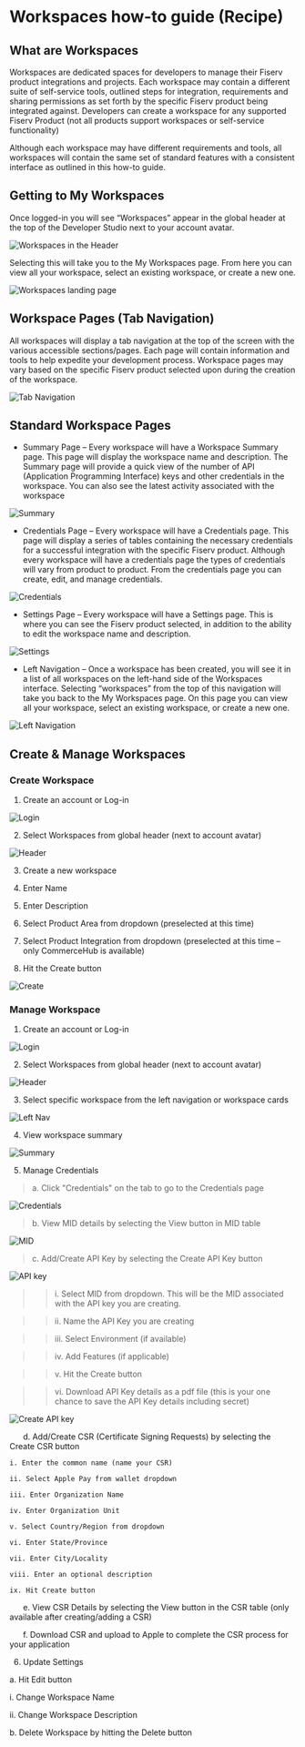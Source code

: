 # Workspaces how-to guide (Recipe)

## What are Workspaces

Workspaces are dedicated spaces for developers to manage their Fiserv product integrations and projects. Each workspace may contain a different suite of self-service tools, outlined steps for integration, requirements and sharing permissions as set forth by the specific Fiserv product being integrated against. Developers can create a workspace for any supported Fiserv Product (not all products support workspaces or self-service functionality)

Although each workspace may have different requirements and tools, all workspaces will contain the same set of standard features with a consistent interface as outlined in this how-to guide.

## Getting to My Workspaces

Once logged-in you will see “Workspaces” appear in the global header at the top of the Developer Studio next to your account avatar.

![Workspaces in the Header](../../assets/images/workspace_how_to_1.png "Workspaces in the Header")

Selecting this will take you to the My Workspaces page. From here you can view all your workspace, select an existing workspace, or create a new one.

![Workspaces landing page](../../assets/images/workspace_how_to_2.png "Workspaces landing page")

## Workspace Pages (Tab Navigation)

All workspaces will display a tab navigation at the top of the screen with the various accessible sections/pages. Each page will contain information and tools to help expedite your development process. Workspace pages may vary based on the specific Fiserv product selected upon during the creation of the workspace.

![Tab Navigation](../../assets/images/workspace_how_to_3.png "Tab Navigation")

## Standard Workspace Pages

* Summary Page – Every workspace will have a Workspace Summary page. This page will display the workspace name and description. The Summary page will provide a quick view of the number of API (Application Programming Interface) keys and other credentials in the workspace. You can also see the latest activity associated with the workspace

![Summary](../../assets/images/workspace_how_to_4.png "Summary")

* Credentials Page – Every workspace will have a Credentials page. This page will display a series of tables containing the necessary credentials for a successful integration with the specific Fiserv product. Although every workspace will have a credentials page the types of credentials will vary from product to product. From the credentials page you can create, edit, and manage credentials.

![Credentials](../../assets/images/workspace_how_to_5.png "Credentials")

* Settings Page – Every workspace will have a Settings page. This is where you can see the Fiserv product selected, in addition to the ability to edit the workspace name and description.

![Settings](../../assets/images/workspace_how_to_6.png "Settings")

* Left Navigation – Once a workspace has been created, you will see it in a list of all workspaces on the left-hand side of the Workspaces interface. Selecting “workspaces” from the top of this navigation will take you back to the My Workspaces page. On this page you can view all your workspace, select an existing workspace, or create a new one.

![Left Navigation](../../assets/images/workspace_how_to_7.png "Left Navigation")

## Create & Manage Workspaces

### Create Workspace

1. Create an account or Log-in

![Login](../../assets/images/workspace_how_to_create_1.png "Login")

2. Select Workspaces from global header (next to account avatar)

![Header](../../assets/images/workspace_how_to_create_2.png "Header")

3. Create a new workspace

  1. Enter Name

  2. Enter Description

  3. Select Product Area from dropdown (preselected at this time)

  4. Select Product Integration from dropdown (preselected at this time – only CommerceHub is available)

  5. Hit the Create button

![Create](../../assets/images/workspace_how_to_create_3.png "Create")

### Manage Workspace

1) Create an account or Log-in

![Login](../../assets/images/workspace_how_to_manage_1.png "Login")

2) Select Workspaces from global header (next to account avatar)

![Header](../../assets/images/workspace_how_to_manage_2.png "Header")

3) Select specific workspace from the left navigation or workspace cards

![Left Nav](../../assets/images/workspace_how_to_manage_3.png "Left Nav")

4) View workspace summary

![Summary](../../assets/images/workspace_how_to_manage_4.png "Summary")

5) Manage Credentials

> a. Click "Credentials" on the tab to go to the Credentials page

![Credentials](../../assets/images/workspace_how_to_manage_5.png "Credentials")

> b. View MID details by selecting the View button in MID table

![MID](../../assets/images/workspace_how_to_manage_6.png "MID")

> c. Add/Create API Key by selecting the Create API Key button

![API key](../../assets/images/workspace_how_to_manage_7.png "API key")

   >> i. Select MID from dropdown. This will be the MID associated with the API key you are creating.

   >> ii. Name the API Key you are creating

   >> iii. Select Environment (if available)

   >> iv. Add Features (if applicable)

   >> v. Hit the Create button
    
   >> vi. Download API Key details as a pdf file (this is your one chance to save the API Key details including secret)

![Create API key](../../assets/images/workspace_how_to_manage_8.png "Create API key")

&nbsp;&nbsp;&nbsp;&nbsp;&nbsp;&nbsp;d. Add/Create CSR (Certificate Signing Requests) by selecting the Create CSR button

    i. Enter the common name (name your CSR)
    
    ii. Select Apple Pay from wallet dropdown

    iii. Enter Organization Name

    iv. Enter Organization Unit

    v. Select Country/Region from dropdown

    vi. Enter State/Province

    vii. Enter City/Locality

    viii. Enter an optional description

    ix. Hit Create button

  &nbsp;&nbsp;&nbsp;&nbsp;&nbsp;&nbsp;e. View CSR Details by selecting the View button in the CSR table (only available after creating/adding a CSR)

  &nbsp;&nbsp;&nbsp;&nbsp;&nbsp;&nbsp;f. Download CSR and upload to Apple to complete the CSR process for your application

6) Update Settings

a. Hit Edit button

i. Change Workspace Name

ii. Change Workspace Description

b. Delete Workspace by hitting the Delete button
